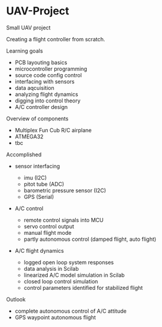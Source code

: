 UAV-Project
===========
Small UAV project

Creating a flight controller from scratch.

Learning goals
- PCB layouting basics
- microcontroller programming
- source code config control
- interfacing with sensors
- data aqcuisition
- analyzing flight dynamics
- digging into control theory
- A/C controller design

Overview of components
- Multiplex Fun Cub R/C airplane
- ATMEGA32
- tbc

Accomplished
- sensor interfacing
  - imu (I2C)
  - pitot tube (ADC)
  - barometric pressure sensor (I2C)
  - GPS (Serial)

- A/C control
  - remote control signals into MCU
  - servo control output
  - manual flight mode
  - partly autonomous control (damped flight, auto flight)

- A/C flight dynamics
  - logged open loop system responses
  - data analysis in Scilab
  - linearized A/C model simulation in Scilab
  - closed loop control simulation
  - control parameters identified for stabilized flight
  
Outlook
- complete autonomous control of A/C attitude
- GPS waypoint autonomous flight
